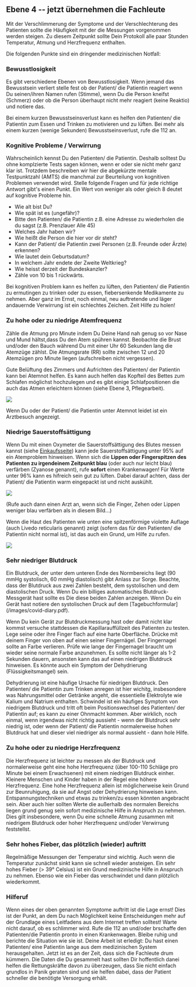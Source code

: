 ## Ebene 4 -- jetzt übernehmen die Fachleute

Mit der Verschlimmerung der Symptome und der Verschlechterung des Patienten sollte die Häufigkeit mit der die Messungen vorgenommen werden steigen. Zu diesem Zeitpunkt sollte Dein Protokoll alle paar Stunden Temperatur, Atmung und Herzfrequenz enthalten.

Die folgenden Punkte sind ein dringender medizinischen Notfall:

### Bewusstlosigkeit

Es gibt verschiedene Ebenen von Bewusstlosigkeit. Wenn jemand das Bewusstsein verliert stelle fest ob der Patient/ die Patientin reagiert wenn Du seinen/ihren Namen rufen (Stimme), wenn Du die Person kneifst (Schmerz) oder ob die Person überhaupt nicht mehr reagiert (keine Reaktio) und notiere das.

Bei einem kurzen Bewusstseinsverlust kann es helfen den Patienten/ die Patientin zum Essen und Trinken zu motivieren und zu lüften. Bei mehr als einem kurzen (wenige Sekunden) Bewusstseinsverlust, rufe die 112 an.

### Kognitive Probleme / Verwirrung

Wahrscheinlich kennst Du den Patienten/ die Patientin. Deshalb solltest Du ohne komplzierte Tests sagen können, wenn er oder sie nicht mehr ganz klar ist. Trotzdem beschreiben wir hier die abgekürzte mentale Testpunktzahl (AMTS) die manchmal zur Beurteilung von kognitiven Problemen verwendet wird. Stelle folgende Fragen und für jede richtige Antwort gibt's einen Punkt. Ein Wert von weniger als oder gleich 8 deutet auf kognitive Probleme hin. 

- Wie alt bist Du? 
- Wie spät ist es (ungefähr)? 
- Bitte den Patienten/ die Patientin z.B. eine Adresse zu wiederholen die du sagst (z.B. Prenzlauer Alle 45) 
- Welches Jahr haben wir? 
- Wie heißt die Person die hier vor dir steht?
- Kann der Patient/ die Patientin zwei Personen (z.B. Freunde oder Ärzte) erkennen?
- Wie lautet dein Geburtsdatum? 
- In welchem Jahr endete der Zweite Weltkrieg? 
- Wie heisst derzeit der Bundeskanzler?
- Zähle von 10 bis 1 rückwärts.

Bei kognitiven Problem kann es helfen zu lüften, den Patienten/ die Patientin zu ermutingen zu trinken oder zu essen, fiebersenkende Medikamente zu nehmen. Aber ganz im Ernst, noch einmal, neu auftretende und läger andauernde Verwirrung ist ein schlechtes Zeichen. Zeit Hilfe zu holen!

### Zu hohe oder zu niedrige Atemfrequenz
Zähle die Atmung pro Minute indem Du Deine Hand nah genug so vor Nase und Mund hältst,dass Du den Atem spühren kannst. Beobachte die Brust und/oder den Bauch während Du mit einer Uhr 60 Sekunden lang die Atemzüge zählst. Die Atmungsrate (RR) sollte zwischen 12 und 20 Atemzügen pro Minute liegen (aufschreiben nicht vergessen).

Gute Belüftung des Zimmers und Aufrichten des Patienten/ der Patientin kann bei Atemnot helfen. Es kann auch helfen das Kopfteil des Bettes zum Schlafen möglichst hochzulegen und es gibt einige Schlafpositionen die auch das Atmen erleichtern können (siehe Ebene 3, Pflegearbeit).

![](/images/dyspnoe.png)

Wenn Du oder der Patient/ die Patientin unter Atemnot leidet ist ein Arztbesuch angezeigt. 

### Niedrige Sauerstoffsättigung

Wenn Du mit einen Oxymeter die Sauerstoffsättigung des Blutes messen kannst (siehe [Einkaufsseite](/shopping)) kann jede Sauerstoffsättigung unter 95% auf ein Atemproblem hinweisen. Wenn sich die **Lippen oder Fingerspitzen des Patienten zu irgendeinem Zeitpunkt blau** (oder auch nur leicht blau) verfärben (Zyanose genannt), rufe **sofort** einen Krankenwagen! Für Werte unter 96% kann es hifreich sein gut zu lüften. Dabei darauf achten, dass der Patient/ die Patientin warm eingepackt ist und nicht auskühlt. 

![](/images/cyanosis.png)

(Rufe auch dann einen Arzt an, wenn sich die Finger, Zehen oder Lippen weniger blau verfärben als in diesem Bild...)

Wenn die Haut des Patienten wie unten eine spitzenförmige violette Auflage (auch Livedo reticularis genannt) zeigt (sofern das  für den Patienten/ die Patientin nicht normal ist), ist das auch ein Grund, um Hilfe zu rufen.

![](/images/livedo-reticularis.png)

### Sehr niedriger Blutdruck

Ein Blutdruck, der unter dem unteren Ende des Normbereichs liegt (90 mmHg systolisch, 60 mmHg diastolisch) gibt Anlass zur Sorge. Beachte, dass der Blutdruck aus zwei Zahlen besteht, dem systolischen und dem diastolischen Druck. Wenn Du ein billiges automatisches Blutdruck-Messgerät hast sollte es Die diese beiden Zahlen anzeigen. Wenn Du ein Gerät hast notiere den systolischen Druck auf dem [Tagebuchformular] (/images/covid-diary.pdf).

Wenn Du kein Gerät zur Blutdruckmessung hast oder damit nicht klar kommst versuche stattdessen die Kapillarauffüllzeit des Patienten zu testen. Lege seine oder ihre Finger flach auf eine harte Oberfläche. Drücke mit deinem Finger von oben auf einen seiner Fingernägel. Der Fingernagel sollte an Farbe verlieren. Prüfe wie lange der Fingernagel braucht um wieder seine normale Farbe anzunehmen. Es sollte nicht länger als 1-2 Sekunden dauern, ansonsten kann das auf einen niedrigen Blutdruck hinweisen. Es könnte auch ein Symptom der Dehydrierung (Flüssigkeitsmangel) sein. 

Dehydrierung ist eine häufige Ursache für niedrigen Blutdruck. Den Patienten/ die Patientin zum Trinken anregen ist hier wichitg, insbesondere was Nahrungsmittel oder Getränke angeht, die essentielle Elektrolyte wie Kalium und Natrium enthalten. Schwindel ist ein häufiges Symptom von niedrigem Blutdruck und tritt oft beim Positionswechsel des Patienten/ der Patientin auf; es kann zu einer Ohnmacht kommen. Aber wirklich, noch einmal, wenn irgendwas nicht richtig aussieht - wenn der Blutdruck sehr niedrig ist, oder wenn der Patient/ die Patientin normalerweise hohen Blutdruck hat und dieser viel niedriger als normal aussieht - dann hole Hilfe.

### Zu hohe oder zu niedrige Herzfrequenz

Die Herzfrequenz ist leichter zu messen als der Blutdruck und normalerweise geht eine hohe Herzfrequenz (über 100-110 Schläge pro Minute bei einem Erwachsenen) mit einem niedrigen Blutdruck einher. Kleinere Menschen und Kinder haben in der Regel eine höhere Herzfrequenz. Eine hohe Herzfrequenz allein ist möglicherweise kein Grund zur Beunruhigung, da sie auf Angst oder Dehydrierung hinweisen kann. Entspannungstechniken und etwas zu trinken/zu essen könnten angebracht sein. Aber auch hier sollten Werte die außerhalb des normalen Bereichs liegen grund genug sein sofort medizinische Hilfe in Anspruch zu nehmen. Dies gilt insbesondere, wenn Du eine schnelle Atmung zusammen mit niedrigem Blutdruck oder hoher Herzfrequenz und/oder Verwirrung feststellst. 

### Sehr hohes Fieber, das plötzlich (wieder) auftritt

Regelmäßige Messungen der Temperatur sind wichtig. Auch wenn die Temperatur zunächst sinkt kann sie schnell wieder ansteigen. Ein sehr hohes Fieber (> 39° Celsius) ist ein Grund medizinische Hilfe in Anspruch zu nehmen. Ebenso wie ein Fieber das verschwindet und dann plötzlich wiederkommt. 

### Hilferuf

Wenn eines der oben genannten Symptome auftritt ist die Lage ernst! Dies ist der Punkt, an dem Du nach Möglichkeit keine Entscheidungen mehr auf der Grundlage eines Leitfadens aus dem Internet treffen solltest! Warte nicht darauf, ob es schlimmer wird. Rufe die 112 an und/oder brschaffe den Patienten/die Patientin pronto in einen Krankenwagen. Bleibe ruhig und berichte die Situation wie sie ist. Deine Arbeit ist erledigt: Du hast einen Patienten/ eine Patientin lange aus dem medizinischen System herausgehalten. Jetzt ist es an der Zeit, dass sich die Fachleute drum kümmern. Die Daten die Du gesammelt hast sollten Dir hoffentlich danei helfen die Rettungskräfte davon zu überzeugen, dass Sie nicht einfach grundlos in Panik geraten sind und sie helfen dabei, dass der Patient schneller die benötigte Versorgung erhält.
